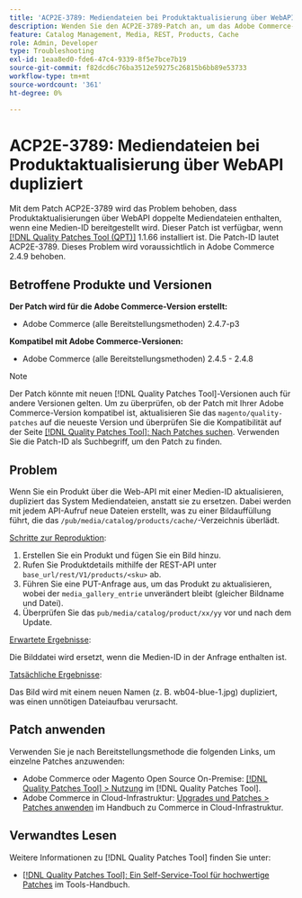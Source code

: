 ```yaml
---
title: 'ACP2E-3789: Mediendateien bei Produktaktualisierung über WebAPI dupliziert'
description: Wenden Sie den ACP2E-3789-Patch an, um das Adobe Commerce-Problem zu beheben, bei dem Produktaktualisierungen über die WebAPI doppelte Mediendateien enthalten, wenn eine Medien-ID bereitgestellt wird.
feature: Catalog Management, Media, REST, Products, Cache
role: Admin, Developer
type: Troubleshooting
exl-id: 1eaa8ed0-fde6-47c4-9339-8f5e7bce7b19
source-git-commit: f82dcd6c76ba3512e59275c26815b6bb89e53733
workflow-type: tm+mt
source-wordcount: '361'
ht-degree: 0%

---
```


# ACP2E-3789: Mediendateien bei Produktaktualisierung über WebAPI dupliziert

Mit dem Patch ACP2E-3789 wird das Problem behoben, dass Produktaktualisierungen über WebAPI doppelte Mediendateien enthalten, wenn eine Medien-ID bereitgestellt wird. Dieser Patch ist verfügbar, wenn [[!DNL Quality Patches Tool (QPT)]](/help/tools/quality-patches-tool/quality-patches-tool-to-self-serve-quality-patches.md) 1.1.66 installiert ist. Die Patch-ID lautet ACP2E-3789. Dieses Problem wird voraussichtlich in Adobe Commerce 2.4.9 behoben.

## Betroffene Produkte und Versionen

**Der Patch wird für die Adobe Commerce-Version erstellt:**

* Adobe Commerce (alle Bereitstellungsmethoden) 2.4.7-p3

**Kompatibel mit Adobe Commerce-Versionen:**

* Adobe Commerce (alle Bereitstellungsmethoden) 2.4.5 - 2.4.8

>[!NOTE]
>
>Der Patch könnte mit neuen [!DNL Quality Patches Tool]-Versionen auch für andere Versionen gelten. Um zu überprüfen, ob der Patch mit Ihrer Adobe Commerce-Version kompatibel ist, aktualisieren Sie das `magento/quality-patches` auf die neueste Version und überprüfen Sie die Kompatibilität auf der Seite [[!DNL Quality Patches Tool]: Nach Patches suchen](https://experienceleague.adobe.com/tools/commerce-quality-patches/index.html). Verwenden Sie die Patch-ID als Suchbegriff, um den Patch zu finden.

## Problem

Wenn Sie ein Produkt über die Web-API mit einer Medien-ID aktualisieren, dupliziert das System Mediendateien, anstatt sie zu ersetzen. Dabei werden mit jedem API-Aufruf neue Dateien erstellt, was zu einer Bildauffüllung führt, die das `/pub/media/catalog/products/cache/`-Verzeichnis überlädt.

<u>Schritte zur Reproduktion</u>:

1. Erstellen Sie ein Produkt und fügen Sie ein Bild hinzu.
1. Rufen Sie Produktdetails mithilfe der REST-API unter `base_url/rest/V1/products/<sku>` ab.
1. Führen Sie eine PUT-Anfrage aus, um das Produkt zu aktualisieren, wobei der `media_gallery_entrie` unverändert bleibt (gleicher Bildname und Datei).
1. Überprüfen Sie das `pub/media/catalog/product/xx/yy` vor und nach dem Update.

<u>Erwartete Ergebnisse</u>:

Die Bilddatei wird ersetzt, wenn die Medien-ID in der Anfrage enthalten ist.

<u>Tatsächliche Ergebnisse</u>:

Das Bild wird mit einem neuen Namen (z. B. wb04-blue-1.jpg) dupliziert, was einen unnötigen Dateiaufbau verursacht.

## Patch anwenden

Verwenden Sie je nach Bereitstellungsmethode die folgenden Links, um einzelne Patches anzuwenden:

* Adobe Commerce oder Magento Open Source On-Premise: [[!DNL Quality Patches Tool] > Nutzung](/help/tools/quality-patches-tool/usage.md) im [!DNL Quality Patches Tool].
* Adobe Commerce in Cloud-Infrastruktur: [Upgrades und Patches > Patches anwenden](https://experienceleague.adobe.com/docs/commerce-cloud-service/user-guide/develop/upgrade/apply-patches.html) im Handbuch zu Commerce in Cloud-Infrastruktur.

## Verwandtes Lesen

Weitere Informationen zu [!DNL Quality Patches Tool] finden Sie unter:

* [[!DNL Quality Patches Tool]: Ein Self-Service-Tool für hochwertige Patches](/help/tools/quality-patches-tool/quality-patches-tool-to-self-serve-quality-patches.md) im Tools-Handbuch.
